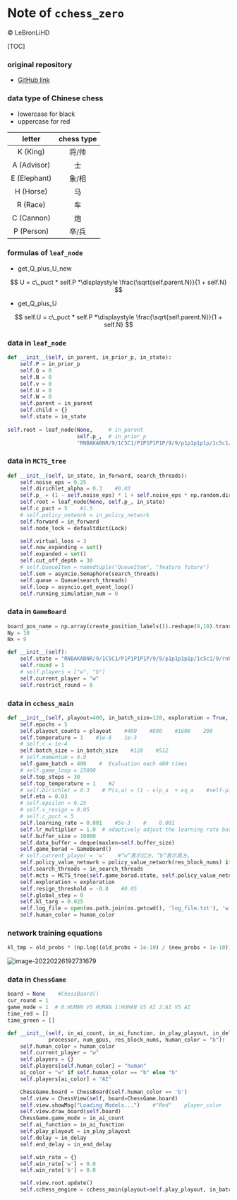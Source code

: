 # Note of `cchess_zero`

&copy; LeBronLiHD

[TOC]

### original repository

- [GitHub link](https://github.com/chengstone/cchess-zero)

### data type of Chinese chess

- lowercase for black
- uppercase for red

| letter | chess type |
| :----: | :--------: |
|  K (King)      |       将/帅     |
|A (Advisor) |士 |
|E (Elephant) | 象/相|
|H (Horse) | 马|
|R (Race) | 车|
|C (Cannon) |炮 |
|P (Person) | 卒/兵|

### formulas of `leaf_node`

- get_Q_plus_U_new

$$
U = c\_puct * self.P *\displaystyle \frac{\sqrt{self.parent.N}}{1 + self.N}
$$

- get_Q_plus_U

$$
self.U = c\_puct * self.P *\displaystyle \frac{\sqrt{self.parent.N}}{1 + self.N}
$$

### data in `leaf_node`

```python
def __init__(self, in_parent, in_prior_p, in_state):
    self.P = in_prior_p
    self.Q = 0
    self.N = 0
    self.v = 0
    self.U = 0
    self.W = 0
    self.parent = in_parent
    self.child = {}
    self.state = in_state
    
self.root = leaf_node(None,		# in_parent 
                      self.p_,	# in_prior_p
                      "RNBAKABNR/9/1C5C1/P1P1P1P1P/9/9/p1p1p1p1p/1c5c1/9/rnbakabnr")
```

### data in `MCTS_tree`

```python
def __init__(self, in_state, in_forward, search_threads):
    self.noise_eps = 0.25
    self.dirichlet_alpha = 0.3    #0.03
    self.p_ = (1 - self.noise_eps) * 1 + self.noise_eps * np.random.dirichlet([self.dirichlet_alpha])
    self.root = leaf_node(None, self.p_, in_state)
    self.c_puct = 5    #1.5
    # self.policy_network = in_policy_network
    self.forward = in_forward
    self.node_lock = defaultdict(Lock)

    self.virtual_loss = 3
    self.now_expanding = set()
    self.expanded = set()
    self.cut_off_depth = 30
    # self.QueueItem = namedtuple("QueueItem", "feature future")
    self.sem = asyncio.Semaphore(search_threads)
    self.queue = Queue(search_threads)
    self.loop = asyncio.get_event_loop()
    self.running_simulation_num = 0
```

### data in `GameBoard`

```python
board_pos_name = np.array(create_position_labels()).reshape(9,10).transpose()
Ny = 10
Nx = 9

def __init__(self):
    self.state = "RNBAKABNR/9/1C5C1/P1P1P1P1P/9/9/p1p1p1p1p/1c5c1/9/rnbakabnr"
    self.round = 1
    # self.players = ["w", "b"]
    self.current_player = "w"
    self.restrict_round = 0
```

### data in `cchess_main`

```python
def __init__(self, playout=400, in_batch_size=128, exploration = True, in_search_threads = 16, processor = "cpu", num_gpus = 1, res_block_nums = 7, human_color = 'b'):
    self.epochs = 5
    self.playout_counts = playout    #400    #800    #1600    200
    self.temperature = 1    #1e-8    1e-3
    # self.c = 1e-4
    self.batch_size = in_batch_size    #128    #512
    # self.momentum = 0.9
    self.game_batch = 400    #  Evaluation each 400 times
    # self.game_loop = 25000
    self.top_steps = 30
    self.top_temperature = 1    #2
    # self.Dirichlet = 0.3    # P(s,a) = (1 - ϵ)p_a  + ϵη_a    #self-play chapter in the paper
    self.eta = 0.03
    # self.epsilon = 0.25
    # self.v_resign = 0.05
    # self.c_puct = 5
    self.learning_rate = 0.001    #5e-3    #    0.001
    self.lr_multiplier = 1.0  # adaptively adjust the learning rate based on KL
    self.buffer_size = 10000
    self.data_buffer = deque(maxlen=self.buffer_size)
    self.game_borad = GameBoard()
    # self.current_player = 'w'    #“w”表示红方，“b”表示黑方。
    self.policy_value_netowrk = policy_value_network(res_block_nums) if processor == 'cpu' else policy_value_network_gpus(num_gpus, res_block_nums)
    self.search_threads = in_search_threads
    self.mcts = MCTS_tree(self.game_borad.state, self.policy_value_netowrk.forward, self.search_threads)
    self.exploration = exploration
    self.resign_threshold = -0.8    #0.05
    self.global_step = 0
    self.kl_targ = 0.025
    self.log_file = open(os.path.join(os.getcwd(), 'log_file.txt'), 'w')
    self.human_color = human_color
```

### network training equations

```python
kl_tmp = old_probs * (np.log((old_probs + 1e-10) / (new_probs + 1e-10)))
```

![image-20220226192731679](C:/Users/87236/AppData/Roaming/Typora/typora-user-images/image-20220226192731679.png)

### data in `ChessGame`

```python
board = None    #ChessBoard()
cur_round = 1
game_mode = 1  # 0:HUMAN VS HUMAN 1:HUMAN VS AI 2:AI VS AI
time_red = []
time_green = []

def __init__(self, in_ai_count, in_ai_function, in_play_playout, in_delay, in_end_delay, batch_size, search_threads,
             processor, num_gpus, res_block_nums, human_color = "b"):
    self.human_color = human_color
    self.current_player = "w"
    self.players = {}
    self.players[self.human_color] = "human"
    ai_color = "w" if self.human_color == "b" else "b"
    self.players[ai_color] = "AI"

    ChessGame.board = ChessBoard(self.human_color == 'b')
    self.view = ChessView(self, board=ChessGame.board)
    self.view.showMsg("Loading Models...")    #"Red"    player_color
    self.view.draw_board(self.board)
    ChessGame.game_mode = in_ai_count
    self.ai_function = in_ai_function
    self.play_playout = in_play_playout
    self.delay = in_delay
    self.end_delay = in_end_delay

    self.win_rate = {}
    self.win_rate['w'] = 0.0
    self.win_rate['b'] = 0.0

    self.view.root.update()
    self.cchess_engine = cchess_main(playout=self.play_playout, in_batch_size=batch_size, exploration=False, in_search_threads=search_threads, processor=processor, num_gpus=num_gpus, res_block_nums=res_block_nums, human_color=human_color)

```

